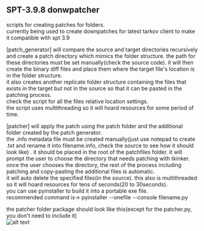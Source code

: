 ## SPT-3.9.8 donwpatcher 
scripts for creating patches for folders.  
currently being used to create downpatches for latest tarkov client to make it compatible with spt 3.9

[patch_generator] will compare the source and target directories recursively and create a patch directory which mimics the folder structure. 
the path for these directories must be set manually(check the source code).
it will then create the binary diff files and place them where the target file's location is in the folder structure.  
it also creates another replicate folder structure containing the files that exists in the target but not in the source so that it can be pasted in the patching process.  
check the script for all the files relative location settings.  
the script uses multithreading so it will hoard resources for some period of time.  

[patcher] will apply the patch using the patch folder and the additional folder created by the patch generator.  
the .info metadata file must be created manually(just use notepad to create .txt and rename it into filename.info, check the source to see how it should look like)  .
it should be placed in the root of the patchfiles folder.
it will prompt the user to choose the directory that needs patching with tkinker.  
once the user chooses the directory, the rest of the process including patching and copy-pasting the additional files is automatic.  
it will auto delete the specified files(in the source).
this also is multithreaded so it will hoard resources for tens of seconds(20 to 30seconds).  
you can use pyinstaller to build it into a portable exe file.  
recommended command is->  pyinstaller --onefile --console filename.py

the patcher folder package should look like this(except for the patcher.py, you don't need to include it)  
![alt text]([https://drive.google.com/file/d/1GFKxC7b88Wh0KsxUVyfx6zvZfnkT7nDu/view?usp=sharing])

